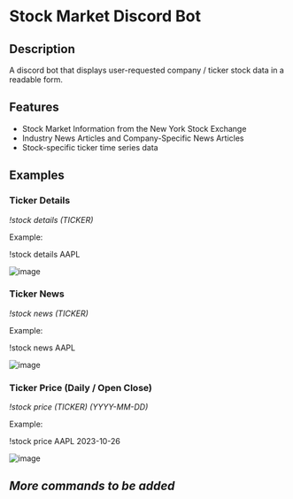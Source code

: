 # Stock Market Discord Bot

## Description

A discord bot that displays user-requested company / ticker stock data in a readable form.

## Features

* Stock Market Information from the New York Stock Exchange
* Industry News Articles and Company-Specific News Articles
* Stock-specific ticker time series data

## Examples
### Ticker Details
*!stock details (TICKER)*

Example:

!stock details AAPL

![image](https://github.com/setoi1/Stock-Market-Discord-Bot/assets/56894020/cd773f6f-1f8f-4a47-97ad-df8d3c5b08d7)

### Ticker News
*!stock news (TICKER)*

Example:

!stock news AAPL

![image](https://github.com/setoi1/Stock-Market-Discord-Bot/assets/56894020/d83f9dea-21ec-45e4-baa7-875cd1b50808)

### Ticker Price (Daily / Open Close)
*!stock price (TICKER) (YYYY-MM-DD)*

Example:

!stock price AAPL 2023-10-26

![image](https://github.com/setoi1/Stock-Market-Discord-Bot/assets/56894020/53c8b9d2-7478-46f6-86af-902cbf1456b4)

## *More commands to be added*
